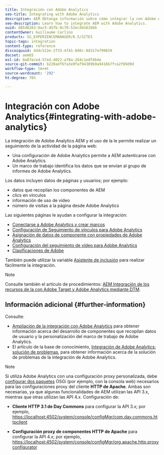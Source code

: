 ```yaml
---
title: Integración con Adobe Analytics
seo-title: Integrating with Adobe Analytics
description: AEM Obtenga información sobre cómo integrar la con Adobe Analytics.
seo-description: Learn how to integrate AEM with Adobe Analytics.
uuid: d8548263-6ac5-45fb-8c70-52ecd4161bbb
contentOwner: Guillaume Carlino
products: SG_EXPERIENCEMANAGER/6.5/SITES
topic-tags: integration
content-type: reference
discoiquuid: 444c522e-2f33-4f41-846c-8d317e799659
docset: aem65
exl-id: 0a87ece4-57ed-4022-a78a-264c1edf4b4e
source-git-commit: b220adf6fa3e9faf94389b9a9416b7fca2f89d9d
workflow-type: tm+mt
source-wordcount: '292'
ht-degree: 76%

---
```


# Integración con Adobe Analytics{#integrating-with-adobe-analytics}

La integración de Adobe Analytics AEM y el uso de la le permite realizar un seguimiento de la actividad de la página web:

* Una configuración de Adobe Analytics permite a AEM autenticarse con Adobe Analytics.
* Un marco de trabajo identifica los datos que se envían al grupo de informes de Adobe Analytics.

Los datos incluyen datos de páginas y usuarios; por ejemplo:

* datos que recopilan los componentes de AEM
* clics en vínculos
* información de uso de vídeo
* número de visitas a la página desde Adobe Analytics

Las siguientes páginas le ayudan a configurar la integración:

* [Conectarse a Adobe Analytics y crear marcos](/help/sites-administering/adobeanalytics-connect.md)
* [Configuración de Seguimiento de vínculos para Adobe Analytics](/help/sites-administering/adobeanalytics-link.md)
* [Asignación de datos de componente con propiedades de Adobe Analytics](/help/sites-administering/adobeanalytics-mapping.md)
* [Configuración del seguimiento de vídeo para Adobe Analytics](/help/sites-administering/adobeanalytics-video.md)
* [Clasificaciones de Adobe](/help/sites-administering/adobeanalytics-classifications.md)

También puede utilizar la variable [Asistente de inclusión](/help/sites-administering/opt-in.md) para realizar fácilmente la integración.

>[!NOTE]
>
>Consulte también el artículo de procedimientos: [AEM Integración de los recursos de la con Adobe Target y Adobe Analytics mediante DTM](https://helpx.adobe.com/experience-manager/using/integrate-digital-marketing-solutions.html).

## Información adicional {#further-information}

Consulte:

* [Ampliación de la integración con Adobe Analytics](/help/sites-developing/extending-analytics.md) para obtener información acerca del desarrollo de componentes que recopilan datos de usuario y la personalización del marco de trabajo de Adobe Analytics.
* El artículo de la base de conocimiento, [Integración de Adobe Analytics: solución de problemas](https://helpx.adobe.com/es/experience-manager/kb/sitecatalystintegrationtroubleshooting.html), para obtener información acerca de la solución de problemas de la integración de Adobe Analytics.

>[!NOTE]
>
>Si utiliza Adobe Analytics con una configuración proxy personalizada, debe [configurar dos paquetes](/help/sites-deploying/configuring-osgi.md) OSGi (por ejemplo, con la consola web) necesarios para las configuraciones proxy del cliente **HTTP de Apache**. Ambas son necesarias, ya que algunas funcionalidades de AEM utilizan las API 3.x, mientras que otras utilizan las API 4.x. Configuración de:
>
>* **Cliente HTTP 3.1 de Day Commons** para configurar la API 3.x;
   >  por ejemplo, [https://localhost:4502/system/console/configMgr/com.day.commons.httpclient](https://localhost:4502/system/console/configMgr/com.day.commons.httpclient)
>
>* **Configuración proxy de componentes HTTP de Apache** para configurar la API 4.x;
   >  por ejemplo, [https://localhost:4502/system/console/configMgr/org.apache.http.proxyconfigurator](https://localhost:4502/system/console/configMgr/org.apache.http.proxyconfigurator)
>

